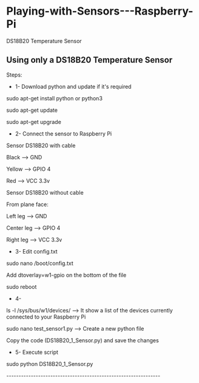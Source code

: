 # Playing-with-Sensors---Raspberry-Pi
DS18B20 Temperature Sensor
<p>
<h2>Using only a DS18B20 Temperature Sensor</h2>
<p>
Steps:
<p>


- 1- Download python and update if it's required
<p>sudo apt-get install python or python3
<p>sudo apt-get update
<p>sudo apt-get upgrade
<p>


- 2- Connect the sensor to Raspberry Pi
<p>Sensor DS18B20 with cable
<p>Black --> GND
<p>Yellow --> GPIO 4 
<p>Red --> VCC 3.3v
<p>
<p>Sensor DS18B20 without cable
<p>From plane face:
<p>Left leg --> GND
<p>Center leg --> GPIO 4 
<p>Right leg --> VCC 3.3v
<p>


- 3- Edit config.txt
<p>sudo nano /boot/config.txt
<p>Add dtoverlay=w1-gpio on the bottom of the file 
<p>sudo reboot
<p>


- 4- 
<p>ls -l /sys/bus/w1/devices/ --> It show a list of the devices currently connected to your Raspberry Pi
<p>sudo nano test_sensor1.py --> Create a new python file
<p>Copy the code (DS18B20_1_Sensor.py) and save the changes
<p>


- 5- Execute script
<p>sudo python DS18B20_1_Sensor.py
<p>
---------------------------------------------------------------

